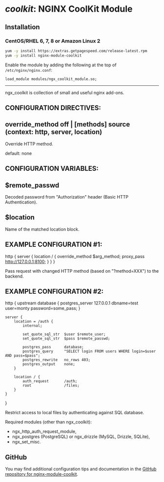 # _coolkit_: NGINX CoolKit Module


## Installation

### CentOS/RHEL 6, 7, 8 or Amazon Linux 2

```bash
yum -y install https://extras.getpagespeed.com/release-latest.rpm
yum -y install nginx-module-coolkit
```

Enable the module by adding the following at the top of `/etc/nginx/nginx.conf`:

    load_module modules/ngx_coolkit_module.so;

<hr />

ngx\_coolkit is collection of small and useful nginx
add-ons.

## CONFIGURATION DIRECTIVES:

## override\_method off | \[methods\] source (context: http, server, location)

Override HTTP method.

default: none

## CONFIGURATION VARIABLES:

## $remote\_passwd

Decoded password from "Authorization" header (Basic HTTP
Authentication).

## $location

Name of the matched location block.

## EXAMPLE CONFIGURATION \#1:

http { server { location / { override\_method $arg\_method; proxy\_pass
<http://127.0.0.1:8100>; } } }

Pass request with changed HTTP method (based on "?method=XXX") to the
backend.

## EXAMPLE CONFIGURATION \#2:

http { upstream database { postgres\_server 127.0.0.1 dbname=test
user=monty password=some\_pass; }

    server {
        location = /auth {
            internal;
    
            set_quote_sql_str  $user $remote_user;
            set_quote_sql_str  $pass $remote_passwd;
    
            postgres_pass      database;
            postgres_query     "SELECT login FROM users WHERE login=$user AND pass=$pass";
            postgres_rewrite   no_rows 403;
            postgres_output    none;
        }
    
        location / {
            auth_request       /auth;
            root               /files;
        }
    }

}

Restrict access to local files by authenticating against SQL database.

Required modules (other than ngx\_coolkit):

  - ngx\_http\_auth\_request\_module,
  - ngx\_postgres (PostgreSQL) or ngx\_drizzle (MySQL, Drizzle, SQLite),
  - ngx\_set\_misc.

## GitHub

You may find additional configuration tips and documentation in the [GitHub repository for 
nginx-module-coolkit](https://github.com/dvershinin/ngx_coolkit).
